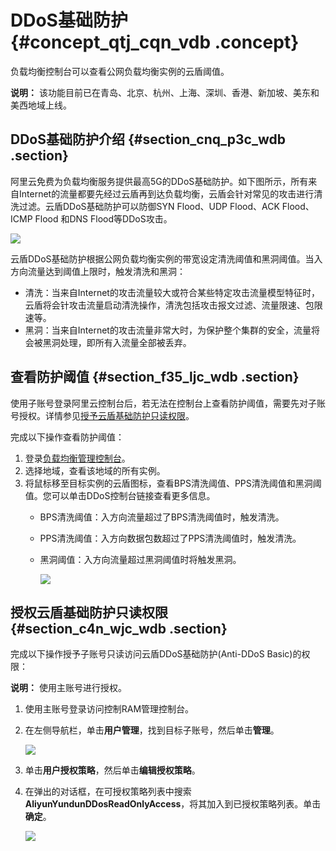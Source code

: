 # DDoS基础防护 {#concept_qtj_cqn_vdb .concept}

负载均衡控制台可以查看公网负载均衡实例的云盾阈值。

**说明：** 该功能目前已在青岛、北京、杭州、上海、深圳、香港、新加坡、美东和美西地域上线。

## DDoS基础防护介绍 {#section_cnq_p3c_wdb .section}

阿里云免费为负载均衡服务提供最高5G的DDoS基础防护。如下图所示，所有来自Internet的流量都要先经过云盾再到达负载均衡，云盾会针对常见的攻击进行清洗过滤。云盾DDoS基础防护可以防御SYN Flood、UDP Flood、ACK Flood、ICMP Flood 和DNS Flood等DDoS攻击。

![](http://static-aliyun-doc.oss-cn-hangzhou.aliyuncs.com/assets/img/4157/2870_zh-CN.jpeg)

云盾DDoS基础防护根据公网负载均衡实例的带宽设定清洗阈值和黑洞阈值。当入方向流量达到阈值上限时，触发清洗和黑洞：

-   清洗：当来自Internet的攻击流量较大或符合某些特定攻击流量模型特征时，云盾将会针攻击流量启动清洗操作，清洗包括攻击报文过滤、流量限速、包限速等。
-   黑洞：当来自Internet的攻击流量非常大时，为保护整个集群的安全，流量将会被黑洞处理，即所有入流量全部被丢弃。

## 查看防护阈值 {#section_f35_ljc_wdb .section}

使用子账号登录阿里云控制台后，若无法在控制台上查看防护阈值，需要先对子账号授权。详情参见[授予云盾基础防护只读权限](#section_c4n_wjc_wdb)。

完成以下操作查看防护阈值：

1.  登录[负载均衡管理控制台](https://slbnew.console.aliyun.com/?spm=a2c4g.11186623.2.6.XSuumL#/list/cn-hangzhou)。
2.  选择地域，查看该地域的所有实例。
3.  将鼠标移至目标实例的云盾图标，查看BPS清洗阈值、PPS清洗阈值和黑洞阈值。您可以单击DDoS控制台链接查看更多信息。
    -   BPS清洗阈值：入方向流量超过了BPS清洗阈值时，触发清洗。
    -   PPS清洗阈值：入方向数据包数超过了PPS清洗阈值时，触发清洗。
    -   黑洞阈值：入方向流量超过黑洞阈值时将触发黑洞。

        ![](http://static-aliyun-doc.oss-cn-hangzhou.aliyuncs.com/assets/img/4157/2871_zh-CN.png)


## 授权云盾基础防护只读权限 {#section_c4n_wjc_wdb .section}

完成以下操作授予子账号只读访问云盾DDoS基础防护\(Anti-DDoS Basic\)的权限：

**说明：** 使用主账号进行授权。

1.  使用主账号登录访问控制RAM管理控制台。
2.  在左侧导航栏，单击**用户管理**，找到目标子账号，然后单击**管理**。

    ![](http://static-aliyun-doc.oss-cn-hangzhou.aliyuncs.com/assets/img/4157/2872_zh-CN.png)

3.  单击**用户授权策略**，然后单击**编辑授权策略**。
4.  在弹出的对话框，在可授权策略列表中搜索**AliyunYundunDDosReadOnlyAccess**，将其加入到已授权策略列表。单击**确定**。

    ![](http://static-aliyun-doc.oss-cn-hangzhou.aliyuncs.com/assets/img/4157/2873_zh-CN.png)


